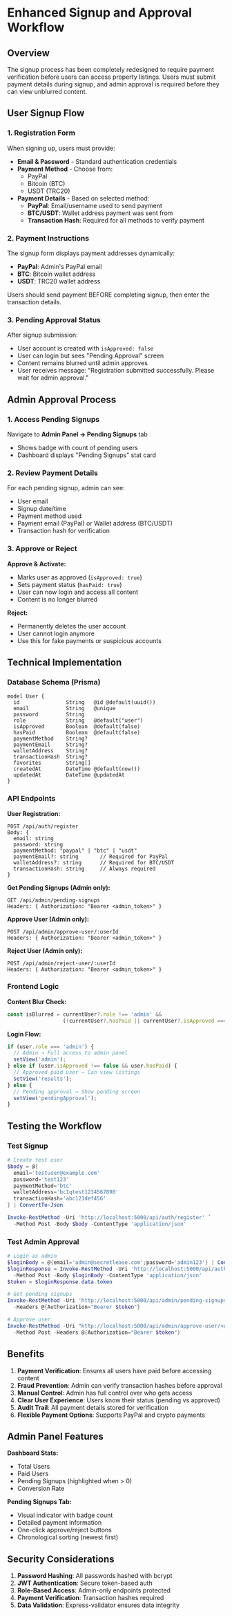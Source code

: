 # Enhanced Signup and Approval Workflow

## Overview
The signup process has been completely redesigned to require payment verification before users can access property listings. Users must submit payment details during signup, and admin approval is required before they can view unblurred content.

## User Signup Flow

### 1. Registration Form
When signing up, users must provide:
- **Email & Password** - Standard authentication credentials
- **Payment Method** - Choose from:
  - PayPal
  - Bitcoin (BTC)
  - USDT (TRC20)
- **Payment Details** - Based on selected method:
  - **PayPal**: Email/username used to send payment
  - **BTC/USDT**: Wallet address payment was sent from
  - **Transaction Hash**: Required for all methods to verify payment

### 2. Payment Instructions
The signup form displays payment addresses dynamically:
- **PayPal**: Admin's PayPal email
- **BTC**: Bitcoin wallet address
- **USDT**: TRC20 wallet address

Users should send payment BEFORE completing signup, then enter the transaction details.

### 3. Pending Approval Status
After signup submission:
- User account is created with `isApproved: false`
- User can login but sees "Pending Approval" screen
- Content remains blurred until admin approves
- User receives message: "Registration submitted successfully. Please wait for admin approval."

## Admin Approval Process

### 1. Access Pending Signups
Navigate to **Admin Panel → Pending Signups** tab
- Shows badge with count of pending users
- Dashboard displays "Pending Signups" stat card

### 2. Review Payment Details
For each pending signup, admin can see:
- User email
- Signup date/time
- Payment method used
- Payment email (PayPal) or Wallet address (BTC/USDT)
- Transaction hash for verification

### 3. Approve or Reject

**Approve & Activate:**
- Marks user as approved (`isApproved: true`)
- Sets payment status (`hasPaid: true`)
- User can now login and access all content
- Content is no longer blurred

**Reject:**
- Permanently deletes the user account
- User cannot login anymore
- Use this for fake payments or suspicious accounts

## Technical Implementation

### Database Schema (Prisma)
```prisma
model User {
  id               String   @id @default(uuid())
  email            String   @unique
  password         String
  role             String   @default("user")
  isApproved       Boolean  @default(false)
  hasPaid          Boolean  @default(false)
  paymentMethod    String?
  paymentEmail     String?
  walletAddress    String?
  transactionHash  String?
  favorites        String[]
  createdAt        DateTime @default(now())
  updatedAt        DateTime @updatedAt
}
```

### API Endpoints

**User Registration:**
```
POST /api/auth/register
Body: {
  email: string
  password: string
  paymentMethod: "paypal" | "btc" | "usdt"
  paymentEmail?: string       // Required for PayPal
  walletAddress?: string      // Required for BTC/USDT
  transactionHash: string     // Always required
}
```

**Get Pending Signups (Admin only):**
```
GET /api/admin/pending-signups
Headers: { Authorization: "Bearer <admin_token>" }
```

**Approve User (Admin only):**
```
POST /api/admin/approve-user/:userId
Headers: { Authorization: "Bearer <admin_token>" }
```

**Reject User (Admin only):**
```
POST /api/admin/reject-user/:userId
Headers: { Authorization: "Bearer <admin_token>" }
```

### Frontend Logic

**Content Blur Check:**
```typescript
const isBlurred = currentUser?.role !== 'admin' && 
                  (!currentUser?.hasPaid || currentUser?.isApproved === false);
```

**Login Flow:**
```typescript
if (user.role === 'admin') {
  // Admin → Full access to admin panel
  setView('admin');
} else if (user.isApproved !== false && user.hasPaid) {
  // Approved paid user → Can view listings
  setView('results');
} else {
  // Pending approval → Show pending screen
  setView('pendingApproval');
}
```

## Testing the Workflow

### Test Signup
```powershell
# Create test user
$body = @{
  email='testuser@example.com'
  password='test123'
  paymentMethod='btc'
  walletAddress='bc1qtest1234567890'
  transactionHash='abc123def456'
} | ConvertTo-Json

Invoke-RestMethod -Uri 'http://localhost:5000/api/auth/register' `
  -Method Post -Body $body -ContentType 'application/json'
```

### Test Admin Approval
```powershell
# Login as admin
$loginBody = @{email='admin@secretlease.com';password='admin123'} | ConvertTo-Json
$loginResponse = Invoke-RestMethod -Uri 'http://localhost:5000/api/auth/login' `
  -Method Post -Body $loginBody -ContentType 'application/json'
$token = $loginResponse.data.token

# Get pending signups
Invoke-RestMethod -Uri 'http://localhost:5000/api/admin/pending-signups' `
  -Headers @{Authorization="Bearer $token"}

# Approve user
Invoke-RestMethod -Uri "http://localhost:5000/api/admin/approve-user/<userId>" `
  -Method Post -Headers @{Authorization="Bearer $token"}
```

## Benefits

1. **Payment Verification**: Ensures all users have paid before accessing content
2. **Fraud Prevention**: Admin can verify transaction hashes before approval
3. **Manual Control**: Admin has full control over who gets access
4. **Clear User Experience**: Users know their status (pending vs approved)
5. **Audit Trail**: All payment details stored for verification
6. **Flexible Payment Options**: Supports PayPal and crypto payments

## Admin Panel Features

**Dashboard Stats:**
- Total Users
- Paid Users
- Pending Signups (highlighted when > 0)
- Conversion Rate

**Pending Signups Tab:**
- Visual indicator with badge count
- Detailed payment information
- One-click approve/reject buttons
- Chronological sorting (newest first)

## Security Considerations

1. **Password Hashing**: All passwords hashed with bcrypt
2. **JWT Authentication**: Secure token-based auth
3. **Role-Based Access**: Admin-only endpoints protected
4. **Payment Verification**: Transaction hashes required
5. **Data Validation**: Express-validator ensures data integrity
